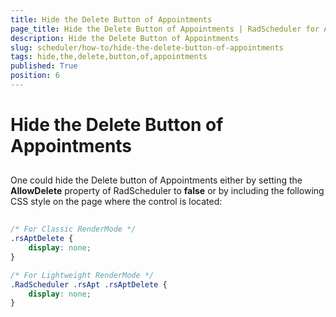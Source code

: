 ```yaml
---
title: Hide the Delete Button of Appointments
page_title: Hide the Delete Button of Appointments | RadScheduler for ASP.NET AJAX Documentation
description: Hide the Delete Button of Appointments
slug: scheduler/how-to/hide-the-delete-button-of-appointments
tags: hide,the,delete,button,of,appointments
published: True
position: 6
---
```


# Hide the Delete Button of Appointments



## 

One could hide the Delete button of Appointments either by setting the **AllowDelete** property of RadScheduler to **false** or by including the following CSS style on the page where the control is located:

````CSS
	     
/* For Classic RenderMode */
.rsAptDelete {
    display: none;
}

/* For Lightweight RenderMode */
.RadScheduler .rsApt .rsAptDelete {
    display: none;
}
				
````


